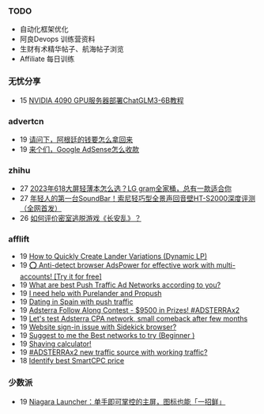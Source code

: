 ### TODO
-  自动化框架优化
-  阿良Devops 训练营资料
-  生财有术精华帖子、航海帖子浏览
-  Affiliate 每日训练

### 无忧分享
<!-- ruyo:START -->
-  15 [NVIDIA 4090 GPU服务器部署ChatGLM3-6B教程](https://51.ruyo.net/18538.html)<!-- ruyo:END -->

### advertcn
<!-- advertcn:START -->
-  19 [请问下，阿根廷的钱要怎么拿回来](https://www.advertcn.com/forum.php?mod=viewthread&tid=112977)
-  19 [来个们，Google AdSense怎么收款](https://www.advertcn.com/forum.php?mod=viewthread&tid=112976)<!-- advertcn:END -->

### zhihu
<!-- zhihu:START -->
-  27 [2023年618大屏轻薄本怎么选？LG gram全家桶，总有一款适合你](http://zhuanlan.zhihu.com/p/632641888?utm_campaign=rss&utm_medium=rss&utm_source=rss&utm_content=title)
-  27 [年轻人的第一台SoundBar！索尼轻巧型全景声回音壁HT-S2000深度评测（全网首发）](http://zhuanlan.zhihu.com/p/630990296?utm_campaign=rss&utm_medium=rss&utm_source=rss&utm_content=title)
-  26 [如何评价密室逃脱游戏《长安乱》？](http://www.zhihu.com/question/563950552/answer/3045961312?utm_campaign=rss&utm_medium=rss&utm_source=rss&utm_content=title)<!-- zhihu:END -->

### afflift
<!-- afflift:START -->
-  19 [How to Quickly Create Lander Variations &lpar;Dynamic LP&rpar;](https://afflift.com/f/threads/how-to-quickly-create-lander-variations-dynamic-lp.9770/)
-  19 [⭕ Anti-detect browser AdsPower for effective work with multi-accounts! [Try it for free]](https://afflift.com/f/threads/%E2%AD%95-anti-detect-browser-adspower-for-effective-work-with-multi-accounts-try-it-for-free.8805/)
-  19 [What are best Push Traffic Ad Networks according to you?](https://afflift.com/f/threads/what-are-best-push-traffic-ad-networks-according-to-you.11953/)
-  19 [I need help with Purelander and Propush](https://afflift.com/f/threads/i-need-help-with-purelander-and-propush.12053/)
-  19 [Dating in Spain with push traffic](https://afflift.com/f/threads/dating-in-spain-with-push-traffic.12057/)
-  19 [Adsterra Follow Along Contest - $9500 in Prizes! #ADSTERRAx2](https://afflift.com/f/threads/adsterra-follow-along-contest-9500-in-prizes-adsterrax2.11948/)
-  19 [Let&#39;s test Adsterra CPA network, small comeback after few months](https://afflift.com/f/threads/lets-test-adsterra-cpa-network-small-comeback-after-few-months.12058/)
-  19 [Website sign-in issue with Sidekick browser?](https://afflift.com/f/threads/website-sign-in-issue-with-sidekick-browser.12051/)
-  19 [Suggest to me the Best networks to try &lpar;Beginner &rpar;](https://afflift.com/f/threads/suggest-to-me-the-best-networks-to-try-beginner.12056/)
-  19 [Shaving calculator!](https://afflift.com/f/threads/shaving-calculator.12025/)
-  19 [#ADSTERRAx2 new traffic source with working traffic?](https://afflift.com/f/threads/adsterrax2-new-traffic-source-with-working-traffic.12055/)
-  18 [Identify best SmartCPC price](https://afflift.com/f/threads/identify-best-smartcpc-price.12048/)<!-- afflift:END -->

### 少数派
<!-- sspai:START -->
-  19 [Niagara Launcher：单手即可掌控的主屏，图标也能「一招鲜」](https://sspai.com/post/84498)<!-- sspai:END -->
